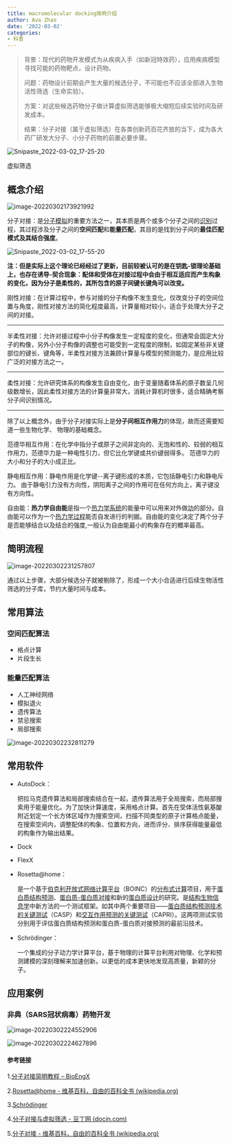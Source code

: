 ```yaml
---
title: macromolecular docking简明介绍
author: Ava Zhao
date: '2022-03-02'
categories:
- 科普
---
```


>背景：现代的药物开发模式为从疾病入手（如新冠特效药），应用疾病模型寻找可能的药物靶点，设计药物。
>
>问题：药物设计前期会产生大量的候选分子，不可能也不应该全部进入生物活性筛选（生命实验）。
>
>方案：对这些候选药物分子做计算虚拟筛选能够极大缩短后续实验时间及研发成本。
>
>结果：分子对接（属于虚拟筛选）在各类创新药百花齐放的当下，成为各大药厂研发大分子、小分子药物的前置必要步骤。

![Snipaste_2022-03-02_17-25-20](https://gitee.com/Ava_Zhao/gallery/raw/master/Snipaste_2022-03-02_17-25-20.png)

虚拟筛选


## 概念介绍

![image-20220302173921992](https://gitee.com/Ava_Zhao/gallery/raw/master/image-20220302173921992.png)

分子对接：是[分子模拟](https://zh.wikipedia.org/wiki/分子模擬)的重要方法之一，其本质是两个或多个分子之间的[识别](https://zh.wikipedia.org/wiki/分子识别)过程，其过程涉及分子之间的**空间匹配**和**能量匹配**，其目的是找到分子间的**最佳匹配模式及其结合强度**。

![Snipaste_2022-03-02_17-55-20](https://gitee.com/Ava_Zhao/gallery/raw/master/Snipaste_2022-03-02_17-55-20.png)

**注：但是实际上这个理论已经经过了更新，目前较被认可的是在钥匙-锁理论基础上，也存在诱导-契合现象：配体和受体在对接过程中会由于相互适应而产生构象的变化，因为分子是柔性的，其所包含的原子间键长键角可以改变。**

刚性对接：在计算过程中，参与对接的分子构像不发生变化，仅改变分子的空间位置与角度，刚性对接方法的简化程度最高，计算量相对较小，适合于处理大分子之间的对接。

-------------

半柔性对接：允许对接过程中小分子构像发生一定程度的变化，但通常会固定大分子的构像，另外小分子构像的调整也可能受到一定程度的限制，如固定某些非关键部位的键长、键角等，半柔性对接方法兼顾计算量与模型的预测能力，是应用比较广泛的对接方法之一。

------------------------

柔性对接：允许研究体系的构像发生自由变化，由于变量随着体系的原子数呈几何级数增长，因此柔性对接方法的计算量非常大，消耗计算机时很多，适合精确考察分子间识别情况。

----------------------------

除了以上概念外，由于分子对接实际上是**分子间相互作用力**的体现，故而还需要知道一些生物化学、 物理的基础概念。

范德华相互作用：在化学中指分子或原子之间非定向的、无饱和性的、较弱的相互作用力，范德华力是一种电性引力，但它比化学键或共价键弱得多。 范德华力的大小和分子的大小成正比。

静电相互作用：静电作用是化学键--离子键形成的本质，它包括静电引力和静电斥力。 由于静电引力没有方向性，阴阳离子之间的作用可在任何方向上，离子键没有方向性。

自由能：**热力学自由能**是指一个[热力学系统](https://zh.wikipedia.org/wiki/热力学系统)的能量中可以用来对外做[功](https://zh.wikipedia.org/wiki/功)的部分。自由能可以作为一个[热力学过程](https://zh.wikipedia.org/wiki/热力学过程)能否自发进行的判据。自由能的变化决定了两个分子是否能够结合以及结合的强度,一般认为自由能最小的构象存在的概率最高。

## 简明流程

![image-20220302231257807](https://gitee.com/Ava_Zhao/gallery/raw/master/image-20220302231257807.png)

通过以上步骤，大部分候选分子就被剔除了，形成一个大小合适进行后续生物活性筛选的分子库，节约大量时间与成本。

## 常用算法

### 空间匹配算法

- 格点计算
- 片段生长

### 能量匹配算法

- 人工神经网络
- 模拟退火
- 遗传算法
- 禁忌搜索
- 局部搜索

![image-20220302232811279](https://gitee.com/Ava_Zhao/gallery/raw/master/image-20220302232811279.png)

## 常用软件

- AutoDock：

  把拉马克遗传算法和局部搜索结合在一起，遗传算法用于全局搜索，而局部搜索用于能量优化。为了加快计算速度，采用格点计算。首先在受体活性氨基酸附近划定一个长方体区域作为搜索空间，扫描不同类型的原子计算格点能量，在搜索空间内，调整配体的构象、位置和方向，进而评分、排序获得能量最低的构象作为输出结果。

- Dock

- FlexX

- Rosetta@home：

  是一个基于[伯克利开放式网络计算平台](https://zh.wikipedia.org/wiki/伯克利开放式网络计算平台)（BOINC）的[分布式计算](https://zh.wikipedia.org/wiki/分布式计算)项目，用于[蛋白质结构预测](https://zh.wikipedia.org/wiki/蛋白质结构预测)、[蛋白质-蛋白质对接](https://zh.wikipedia.org/wiki/蛋白质-蛋白质对接)和新的[蛋白质设计](https://zh.wikipedia.org/w/index.php?title=蛋白质设计&action=edit&redlink=1)的研究。是[结构生物信息学](https://zh.wikipedia.org/wiki/生物信息学)中新方法的一个测试框架。如其中两个重要项目——[蛋白质结构预测技术的关键测试](https://zh.wikipedia.org/wiki/蛋白质结构预测技术的关键测试)（CASP）和[交互作用预测的关键测试](https://zh.wikipedia.org/w/index.php?title=交互作用预测的关键测试&action=edit&redlink=1)（CAPRI）。这两项测试实验分别用于评估蛋白质结构预测和蛋白质-蛋白质对接预测的最前沿技术。

- Schrödinger：

  一个集成的分子动力学计算平台，基于物理的计算平台利用对物理、化学和预测建模的深刻理解来加速创新。以更低的成本更快地发现高质量，新颖的分子。

## 应用案例

### 非典（SARS冠状病毒）药物开发

![image-20220302224552906](https://gitee.com/Ava_Zhao/gallery/raw/master/image-20220302224552906.png)

![image-20220302224627896](https://gitee.com/Ava_Zhao/gallery/raw/master/image-20220302224627896.png)

#### 参考链接

1.[分子对接简明教程 – BioEngX](http://www.bioengx.com/molecular-docking-tutorial/)

2.[Rosetta@home - 维基百科，自由的百科全书 (wikipedia.org)](https://zh.wikipedia.org/wiki/Rosetta@home)

3.[Schrödinger](https://www.schrodinger.com/)

4.[分子对接与虚拟筛选 - 豆丁网 (docin.com)](https://www.docin.com/p-2095138737.html)

5.[分子对接 - 维基百科，自由的百科全书 (wikipedia.org)](https://zh.wikipedia.org/wiki/分子对接)
